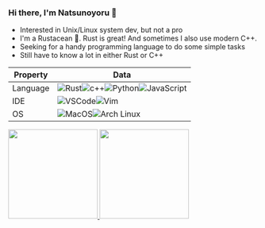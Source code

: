 ### Hi there, I'm Natsunoyoru 👋

- Interested in Unix/Linux system dev, but not a pro
- I'm a Rustacean 🦀. Rust is great! And sometimes I also use modern C++.
- Seeking for a handy programming language to do some simple tasks
- Still have to know a lot in either Rust or C++




Property | Data
--- | --- 
Language | ![Rust](https://img.shields.io/badge/-Rust-000000?style=flat&logo=Rust)![c++](https://img.shields.io/badge/-C++-00599C?style=flat&logo=C%2B%2B)![Python](https://img.shields.io/badge/-Python-3776AB?style=flat&logo=Python&logoColor=white)![JavaScript](https://img.shields.io/badge/-JavaScript-F7DF1E?style=flat&logo=JavaScript&logoColor=black) 
IDE |![VSCode](https://img.shields.io/badge/-Visual%20Studio%20Code-007ACC?style=flat&logo=Visual%20Studio%20Code)![Vim](https://img.shields.io/badge/-Vim-019733?style=flat&logo=Vim)
OS |![MacOS](https://img.shields.io/badge/-MacOS-000000?style=flat&logo=Apple)![Arch Linux](https://img.shields.io/badge/-Arch%20Linux-1793D1?style=flat&logo=Arch%20Linux&logoColor=white)


<a href="https://github.com/natsunoyoru97">
  <img height="180em" src="https://github-readme-stats.vercel.app/api?username=natsunoyoru97&show_icons=true&theme=tokyonight" />
  <img height="180em" src="https://github-readme-stats.vercel.app/api/top-langs/?username=natsunoyoru97&&layout=compact&exclude_repo=30daysOS_vitality,github-readme-stats,my-resume,hexo-theme-yilia-dracula,natsunoyoru97.github.io&theme=tokyonight" />
</a>
